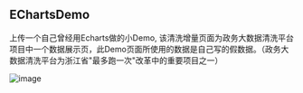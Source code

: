 ## EChartsDemo

上传一个自己曾经用Echarts做的小Demo, 该清洗增量页面为政务大数据清洗平台项目中一个数据展示页，此Demo页面所使用的数据是自己写的假数据。（政务大数据清洗平台为浙江省"最多跑一次"改革中的重要项目之一）


![image](https://github.com/FengXianSen/EChartsDemo/blob/master/echartsDemo.gif)